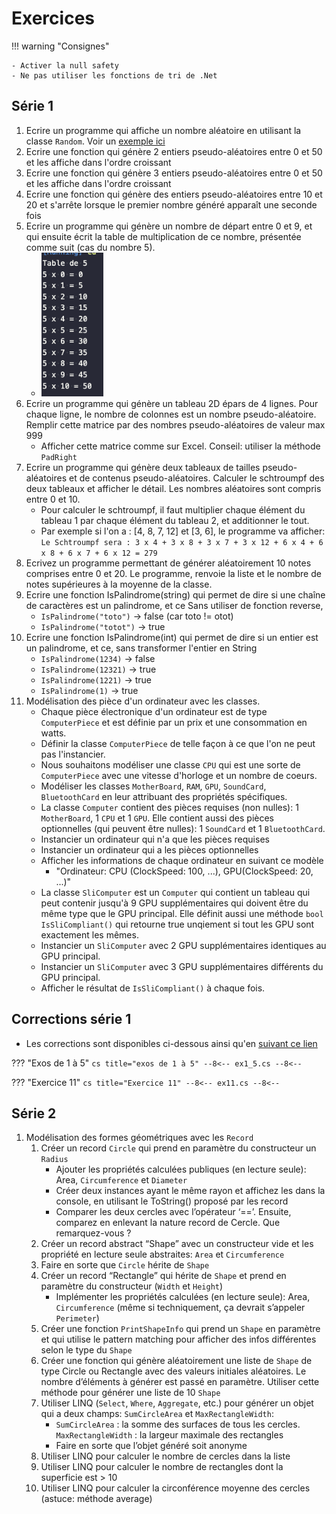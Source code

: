 # Exercices

!!! warning "Consignes"

    - Activer la null safety
    - Ne pas utiliser les fonctions de tri de .Net

## Série 1

1. Ecrire un programme qui affiche un nombre aléatoire en utilisant la classe `Random`. Voir un [exemple ici](https://learn.microsoft.com/en-us/dotnet/api/system.random?view=net-7.0#examples)
1. Ecrire une fonction qui génère 2 entiers pseudo-aléatoires entre 0 et 50 et les affiche dans l'ordre croissant
1. Ecrire une fonction qui génère 3 entiers pseudo-aléatoires entre 0 et 50 et les affiche dans l'ordre croissant
1. Ecrire une fonction qui génère des entiers pseudo-aléatoires entre 10 et 20 et s'arrête lorsque le premier nombre généré apparaît une seconde fois
1. Ecrire un programme qui génère un nombre de départ entre 0 et 9, et qui ensuite écrit la table de multiplication de ce nombre, présentée comme suit (cas du nombre 5).
    - ![table mult](img/table_mult.png)
1. Ecrire un programme qui génère un tableau 2D épars de 4 lignes. Pour chaque ligne, le nombre de colonnes est un nombre pseudo-aléatoire. Remplir cette matrice par des nombres pseudo-aléatoires de valeur max 999
    - Afficher cette matrice comme sur Excel. Conseil: utiliser la méthode `PadRight`
1. Ecrire un programme qui génère deux tableaux de tailles pseudo-aléatoires et de contenus pseudo-aléatoires. Calculer le schtroumpf des deux tableaux et afficher le détail. Les nombres aléatoires sont compris entre 0 et 10.
    - Pour calculer le schtroumpf, il faut multiplier chaque élément du tableau 1 par chaque élément du tableau 2, et additionner le tout.
    - Par exemple si l'on a : [4, 8, 7, 12] et [3, 6], le programme va afficher: `Le Schtroumpf sera : 3 x 4 + 3 x 8 + 3 x 7 + 3 x 12 + 6 x 4 + 6 x 8 + 6 x 7 + 6 x 12 = 279`
1. Ecrivez un programme permettant de générer aléatoirement 10 notes comprises entre 0 et 20. Le programme, renvoie la liste et le nombre de notes supérieures à la moyenne de la classe.
1. Ecrire une fonction IsPalindrome(string) qui permet de dire si une chaîne de caractères est un palindrome, et ce Sans utiliser de fonction reverse,
    - `IsPalindrome("toto")` -> false (car toto != otot)
    - `IsPalindrome("totot")` -> true
1. Ecrire une fonction IsPalindrome(int) qui permet de dire si un entier est un palindrome, et ce, sans transformer l'entier en String
    - `IsPalindrome(1234)` -> false
    - `IsPalindrome(12321)` -> true
    - `IsPalindrome(1221)` -> true
    - `IsPalindrome(1)` -> true
1. Modélisation des pièce d'un ordinateur avec les classes.
    - Chaque pièce électronique d'un ordinateur est de type `ComputerPiece` et est définie par un prix et une consommation en watts.
    - Définir la classe `ComputerPiece` de telle façon à ce que l'on ne peut pas l'instancier.
    - Nous souhaitons modéliser une classe `CPU` qui est une sorte de `ComputerPiece` avec une vitesse d'horloge et un nombre de coeurs.
    - Modéliser les classes `MotherBoard`, `RAM`, `GPU`, `SoundCard`, `BluetoothCard` en leur attribuant des propriétés spécifiques.
    - La classe `Computer` contient des pièces requises (non nulles): 1 `MotherBoard`, 1 `CPU` et 1 `GPU`. Elle contient aussi des pièces optionnelles (qui peuvent être nulles): 1 `SoundCard` et 1 `BluetoothCard`.
    - Instancier un ordinateur qui n'a que les pièces requises
    - Instancier un ordinateur qui a les pièces optionnelles
    - Afficher les informations de chaque ordinateur en suivant ce modèle
        - "Ordinateur: CPU (ClockSpeed: 100, ...), GPU(ClockSpeed: 20, ...)"
    - La classe `SliComputer` est un `Computer` qui contient un tableau qui peut contenir jusqu'à 9 GPU supplémentaires qui doivent être du même type que le GPU principal. Elle définit aussi une méthode `bool IsSliCompliant()` qui retourne true unqiement si tout les GPU sont exactement les mêmes.
    - Instancier un `SliComputer` avec 2 GPU supplémentaires identiques au GPU principal.
    - Instancier un `SliComputer` avec 3 GPU supplémentaires différents du GPU principal.
    - Afficher le résultat de `IsSliCompliant()` à chaque fois.

## Corrections série 1

- Les corrections sont disponibles ci-dessous ainsi qu'en [suivant ce lien](https://gist.github.com/yostane/9b9906b0c820460214400a2802b89276)

??? "Exos de 1 à 5"
    ```cs title="exos de 1 à 5"
    --8<--
    ex1_5.cs
    --8<--
    ```

??? "Exercice 11"
    ```cs title="Exercice 11"
    --8<--
    ex11.cs
    --8<--
    ```

## Série 2

1. Modélisation des formes géométriques avec les `Record`
    1. Créer un record `Circle` qui prend en paramètre du constructeur un `Radius`
        - Ajouter les propriétés calculées publiques (en lecture seule): Area, `Circumference` et `Diameter`
        - Créer deux instances ayant le même rayon et affichez les dans la console, en utilisant le ToString() proposé par les record
        - Comparer les deux cercles avec l’opérateur ‘==’. Ensuite, comparez en enlevant la nature record de Cercle. Que remarquez-vous ?
    1. Créer un record abstract “Shape” avec un constructeur vide et les propriété en lecture seule abstraites: `Area` et `Circumference`
    1. Faire en sorte que `Circle` hérite de `Shape`
    1. Créer un record “Rectangle” qui hérite de `Shape` et prend en paramètre du constructeur (`Width` et `Height`)
        - Implémenter les propriétés calculées (en lecture seule): Area, `Circumference` (même si techniquement, ça devrait s’appeler `Perimeter`)
    1. Créer une fonction `PrintShapeInfo` qui prend un `Shape` en paramètre et qui utilise le pattern matching pour afficher des infos différentes selon le type du `Shape`
    1. Créer une fonction qui génère aléatoirement une liste de `Shape` de type Circle ou Rectangle avec des valeurs initiales aléatoires. Le nombre d’éléments à générer est passé en paramètre. Utiliser cette méthode pour générer une liste de 10 `Shape`
    1. Utiliser LINQ (`Select`, `Where`, `Aggregate`, etc.) pour générer un objet qui a deux champs: `SumCircleArea` et `MaxRectangleWidth`:
        - `SumCircleArea` : la somme des surfaces de tous les cercles. `MaxRectangleWidth` : la largeur maximale des rectangles
        - Faire en sorte que l’objet généré soit anonyme
    1. Utiliser LINQ pour calculer le nombre de cercles dans la liste
    1. Utiliser LINQ pour calculer le nombre de rectangles dont la superficie est > 10
    1. Utiliser LINQ pour calculer la circonférence moyenne des cercles (astuce: méthode average)
